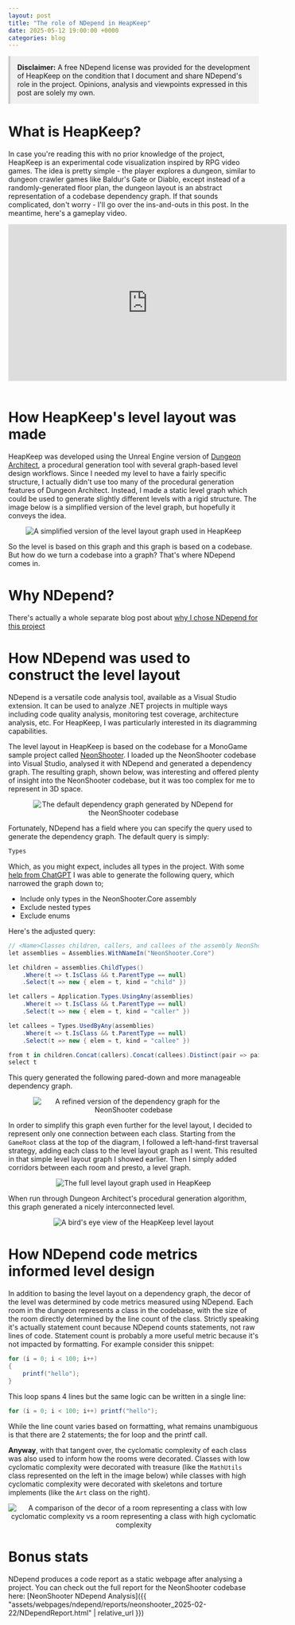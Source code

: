 ```yaml
---
layout: post
title: "The role of NDepend in HeapKeep"
date: 2025-05-12 19:00:00 +0000
categories: blog
---
```


<div style="background-color: #f0f0f0; padding: 1em; border-left: 4px solid #ccc; margin-bottom: 1em;">
  <strong>Disclaimer:</strong> A free NDepend license was provided for the development of HeapKeep on the condition that I document and share NDepend's role in the project. Opinions, analysis and viewpoints expressed in this post are solely my own.
</div>

# What is HeapKeep?
In case you're reading this with no prior knowledge of the project, HeapKeep is an experimental code visualization inspired by RPG video games. The idea is pretty simple - the player explores a dungeon, similar to dungeon crawler games like Baldur's Gate or Diablo, except instead of a randomly-generated floor plan, the dungeon layout is an abstract representation of a codebase dependency graph. If that sounds complicated, don't worry - I'll go over the ins-and-outs in this post. In the meantime, here's a gameplay video.

<div style="text-align: center;">
  <iframe width="560" height="315" src="https://www.youtube.com/embed/Q66gCaC4dT8?si=d7r6GEEWiDnvc836" title="HeapKeep Beta gameplay" frameborder="0" allow="accelerometer; autoplay; clipboard-write; encrypted-media; gyroscope; picture-in-picture; web-share" referrerpolicy="strict-origin-when-cross-origin" allowfullscreen></iframe>
</div>
<br>

# How HeapKeep's level layout was made
HeapKeep was developed using the Unreal Engine version of [Dungeon Architect](https://dungeonarchitect.dev/), a procedural generation tool with several graph-based level design workflows. Since I needed my level to have a fairly specific structure, I actually didn't use too many of the procedural generation features of Dungeon Architect. Instead, I made a static level graph which could be used to generate slightly different levels with a rigid structure. The image below is a simplified version of the level graph, but hopefully it conveys the idea.

<p style="text-align: center;">
  <img src="{{ "/assets/images/2025-05-12-da_singleton_graph.jpg" | relative_url }}" alt="A simplified version of the level layout graph used in HeapKeep" style="max-width: 100%; height: auto;">
</p>

So the level is based on this graph and this graph is based on a codebase. But how do we turn a codebase into a graph? That's where NDepend comes in.

# Why NDepend?
There's actually a whole separate blog post about [why I chose NDepend for this project](https://pipding.github.io/heapkeep_blog/blog/2025/02/23/analyzing_codebase.html)


# How NDepend was used to construct the level layout
NDepend is a versatile code analysis tool, available as a Visual Studio extension. It can be used to analyze .NET projects in multiple ways including code quality analysis, monitoring test coverage, architecture analysis, etc. For HeapKeep, I was particularly interested in its diagramming capabilities.

The level layout in HeapKeep is based on the codebase for a MonoGame sample project called [NeonShooter](https://github.com/MonoGame/MonoGame.Samples/tree/3.8.2/NeonShooter). I loaded up the NeonShooter codebase into Visual Studio, analysed it with NDepend and generated a dependency graph. The resulting graph, shown below, was interesting and offered plenty of insight into the NeonShooter codebase, but it was too complex for me to represent in 3D space.

<p style="text-align: center;">
  <img src="{{ "/assets/images/2025-05-12-ndepend_neonshooter_graph_default.jpg" | relative_url }}" alt="The default dependency graph generated by NDepend for the NeonShooter codebase" style="max-width: 80%; height: auto;">
</p>

Fortunately, NDepend has a field where you can specify the query used to generate the dependency graph. The default query is simply:
```csharp
Types
```

Which, as you might expect, includes all types in the project. With some [help from ChatGPT](https://chatgpt.com/share/67c8b8bf-cc74-8010-9375-8792eaa3cf9d) I was able to generate the following query, which narrowed the graph down to;
- Include only types in the NeonShooter.Core assembly
- Exclude nested types
- Exclude enums

Here's the adjusted query:
```csharp 
// <Name>Classes children, callers, and callees of the assembly NeonShooter.Core (excluding nested classes)</Name>
let assemblies = Assemblies.WithNameIn("NeonShooter.Core")

let children = assemblies.ChildTypes()
    .Where(t => t.IsClass && t.ParentType == null)
    .Select(t => new { elem = t, kind = "child" })

let callers = Application.Types.UsingAny(assemblies)
    .Where(t => t.IsClass && t.ParentType == null)
    .Select(t => new { elem = t, kind = "caller" })

let callees = Types.UsedByAny(assemblies)
    .Where(t => t.IsClass && t.ParentType == null)
    .Select(t => new { elem = t, kind = "callee" })

from t in children.Concat(callers).Concat(callees).Distinct(pair => pair.elem) 
select t
```

This query generated the following pared-down and more manageable dependency graph.

<p style="text-align: center;">
  <img src="{{ "/assets/images/2025-05-12-ndepend_neonshooter_graph_refined.jpg" | relative_url }}" alt="A refined version of the dependency graph for the NeonShooter codebase" style="max-width: 80%; height: auto;">
</p>

In order to simplify this graph even further for the level layout, I decided to represent only one connection between each class. Starting from the `GameRoot` class at the top of the diagram, I followed a left-hand-first traversal strategy, adding each class to the level layout graph as I went. This resulted in that simple level layout graph I showed earlier. Then I simply added corridors between each room and presto, a level graph.

<p style="text-align: center;">
  <img src="{{ "/assets/images/2025-05-12-heapkeep_level_layout_graph.jpg" | relative_url }}" alt="The full level layout graph used in HeapKeep" style="max-width: 100%; height: auto;">
</p>

When run through Dungeon Architect's procedural generation algorithm, this graph generated a nicely interconnected level.

<p style="text-align: center;">
  <img src="{{ "/assets/images/2025-05-12-heapkeep_overview.jpg" | relative_url }}" alt="A bird's eye view of the HeapKeep level layout" style="max-width: 80%; height: auto;">
</p>


# How NDepend code metrics informed level design
In addition to basing the level layout on a dependency graph, the decor of the level was determined by code metrics measured using NDepend. Each room in the dungeon represents a class in the codebase, with the size of the room directly determined by the line count of the class. Strictly speaking it's actually statement count because NDepend counts statements, not raw lines of code. Statement count is probably a more useful metric because it's not impacted by formatting. For example consider this snippet:
```java
for (i = 0; i < 100; i++)
{
    printf("hello");
}
```

This loop spans 4 lines but the same logic can be written in a single line:

```java
for (i = 0; i < 100; i++) printf("hello");
```

While the line count varies based on formatting, what remains unambiguous is that there are 2 statements; the for loop and the printf call.

**Anyway**, with that tangent over, the cyclomatic complexity of each class was also used to inform how the rooms were decorated. Classes with low cyclomatic complexity were decorated with treasure (like the `MathUtils` class represented on the left in the image below) while classes with high cyclomatic complexity were decorated with skeletons and torture implements (like the `Art` class on the right).

<p style="text-align: center;">
  <img src="{{ "/assets/images/2025-05-12-room-complexity-comparison.jpg" | relative_url }}" alt="A comparison of the decor of a room representing a class with low cyclomatic complexity vs a room representing a class with high cyclomatic complexity" style="max-width: 100%; height: auto;">
</p>


# Bonus stats
NDepend produces a code report as a static webpage after analysing a project. You can check out the full report for the NeonShooter codebase here: [NeonShooter NDepend Analysis]({{ "assets/webpages/ndepend/reports/neonshooter_2025-02-22/NDependReport.html" | relative_url }})